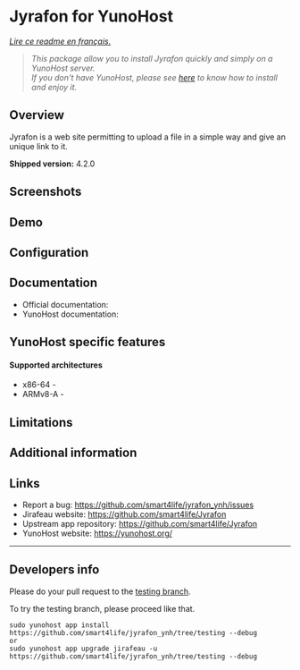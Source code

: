 # Jyrafon for YunoHost

*[Lire ce readme en français.](./README_fr.md)*

> *This package allow you to install Jyrafon quickly and simply on a YunoHost server.  
If you don't have YunoHost, please see [here](https://yunohost.org/#/install) to know how to install and enjoy it.*

## Overview

Jyrafon is a web site permitting to upload a file in a simple way and give an unique link to it.

**Shipped version:** 4.2.0

## Screenshots

## Demo

## Configuration

## Documentation

 * Official documentation: 
 * YunoHost documentation:

## YunoHost specific features

#### Supported architectures

* x86-64 -
* ARMv8-A -

## Limitations

## Additional information

## Links

 * Report a bug: https://github.com/smart4life/jyrafon_ynh/issues
 * Jirafeau website: https://github.com/smart4life/Jyrafon
 * Upstream app repository: https://github.com/smart4life/Jyrafon
 * YunoHost website: https://yunohost.org/

---

## Developers info

Please do your pull request to the [testing branch](https://github.com/smart4life/jyrafon_ynh/tree/testing).

To try the testing branch, please proceed like that.
```
sudo yunohost app install https://github.com/smart4life/jyrafon_ynh/tree/testing --debug
or
sudo yunohost app upgrade jirafeau -u https://github.com/smart4life/jyrafon_ynh/tree/testing --debug
```
